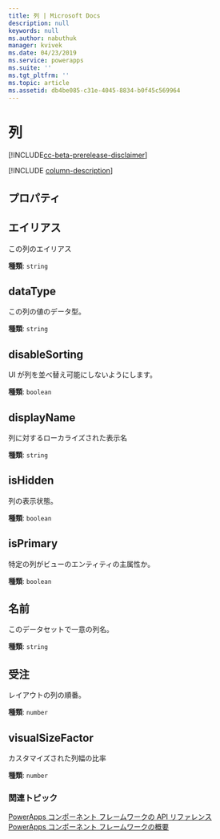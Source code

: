 ```yaml
---
title: 列 | Microsoft Docs
description: null
keywords: null
ms.author: nabuthuk
manager: kvivek
ms.date: 04/23/2019
ms.service: powerapps
ms.suite: ''
ms.tgt_pltfrm: ''
ms.topic: article
ms.assetid: db4be085-c31e-4045-8834-b0f45c569964
---
```


# <a name="column"></a>列

[!INCLUDE[cc-beta-prerelease-disclaimer](../../../includes/cc-beta-prerelease-disclaimer.md)]

[!INCLUDE [column-description](includes/column-description.md)]

## <a name="properties"></a>プロパティ

## <a name="alias"></a>エイリアス

この列のエイリアス

**種類**: `string`

## <a name="datatype"></a>dataType

この列の値のデータ型。

**種類**: `string`

## <a name="disablesorting"></a>disableSorting

UI が列を並べ替え可能にしないようにします。

**種類**: `boolean`<br />

## <a name="displayname"></a>displayName

列に対するローカライズされた表示名

**種類**: `string`

## <a name="ishidden"></a>isHidden

列の表示状態。

**種類**: `boolean`<br />

## <a name="isprimary"></a>isPrimary

特定の列がビューのエンティティの主属性か。

**種類**: `boolean`<br />

## <a name="name"></a>名前

このデータセットで一意の列名。

**種類**: `string`

## <a name="order"></a>受注

レイアウトの列の順番。

**種類**: `number`

## <a name="visualsizefactor"></a>visualSizeFactor

カスタマイズされた列幅の比率 

**種類**: `number`


### <a name="related-topics"></a>関連トピック

[PowerApps コンポーネント フレームワークの API リファレンス](../reference/index.md)<br/>
[PowerApps コンポーネント フレームワークの概要](../overview.md)